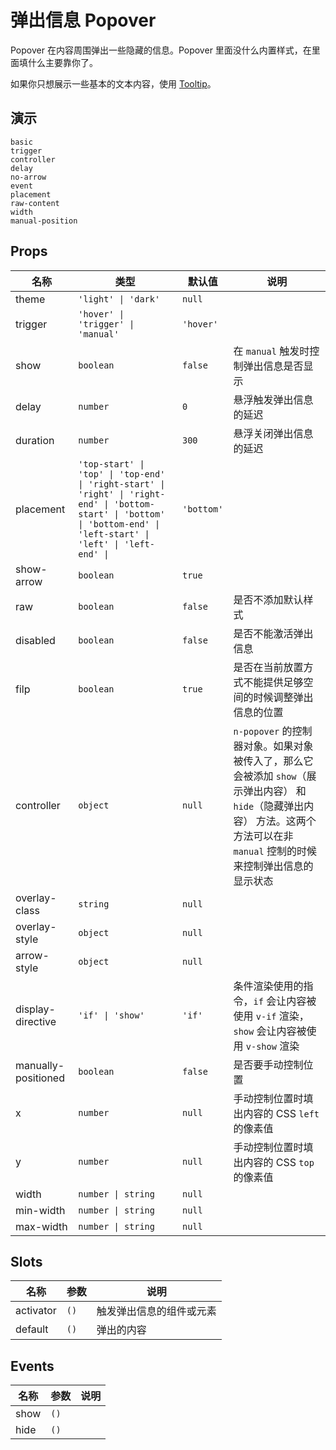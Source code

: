 # 弹出信息 Popover

Popover 在内容周围弹出一些隐藏的信息。Popover 里面没什么内置样式，在里面填什么主要靠你了。

如果你只想展示一些基本的文本内容，使用 [Tooltip](n-tooltip)。

## 演示

```demo
basic
trigger
controller
delay
no-arrow
event
placement
raw-content
width
manual-position
```

## Props
|名称|类型|默认值|说明|
|-|-|-|-|
|theme|`'light' \| 'dark'`|`null`||
|trigger|`'hover' \| 'trigger' \| 'manual'`|`'hover'`||
|show|`boolean`|`false`|在 `manual` 触发时控制弹出信息是否显示|
|delay|`number`|`0`|悬浮触发弹出信息的延迟|
|duration|`number`|`300`|悬浮关闭弹出信息的延迟|
|placement|`'top-start' \| 'top' \| 'top-end' \| 'right-start' \| 'right' \| 'right-end' \| 'bottom-start' \| 'bottom' \| 'bottom-end' \| 'left-start' \| 'left' \| 'left-end' \| `|`'bottom'`||
|show-arrow|`boolean`|`true`||
|raw|`boolean`|`false`|是否不添加默认样式|
|disabled|`boolean`|`false`|是否不能激活弹出信息|
|filp|`boolean`|`true`|是否在当前放置方式不能提供足够空间的时候调整弹出信息的位置|
|controller|`object`|`null`|`n-popover` 的控制器对象。如果对象被传入了，那么它会被添加 `show`（展示弹出内容） 和 `hide`（隐藏弹出内容） 方法。这两个方法可以在非 `manual` 控制的时候来控制弹出信息的显示状态|
|overlay-class|`string`|`null`||
|overlay-style|`object`|`null`||
|arrow-style|`object`|`null`||
|display-directive|`'if' \| 'show'`|`'if'`|条件渲染使用的指令，`if` 会让内容被使用 `v-if` 渲染，`show` 会让内容被使用 `v-show` 渲染|
|manually-positioned|`boolean`|`false`|是否要手动控制位置|
|x|`number`|`null`|手动控制位置时填出内容的 CSS `left` 的像素值|
|y|`number`|`null`|手动控制位置时填出内容的 CSS `top` 的像素值||
|width|`number \| string`|`null`||
|min-width|`number \| string`|`null`||
|max-width|`number \| string`|`null`||

## Slots
|名称|参数|说明|
|-|-|-|
|activator|`()`|触发弹出信息的组件或元素|
|default|`()`|弹出的内容|

## Events
|名称|参数|说明|
|-|-|-|
|show|`()`||
|hide|`()`||